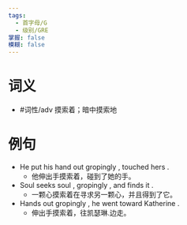 ```yaml
---
tags:
  - 首字母/G
  - 级别/GRE
掌握: false
模糊: false
---
```

# 词义
- #词性/adv  摸索着；暗中摸索地
# 例句
- He put his hand out gropingly , touched hers .
	- 他伸出手摸索着，碰到了她的手。
- Soul seeks soul , gropingly , and finds it .
	- 一颗心摸索着在寻求另一颗心，并且得到了它。
- Hands out gropingly , he went toward Katherine .
	- 伸出手摸索着，往凯瑟琳.边走。
